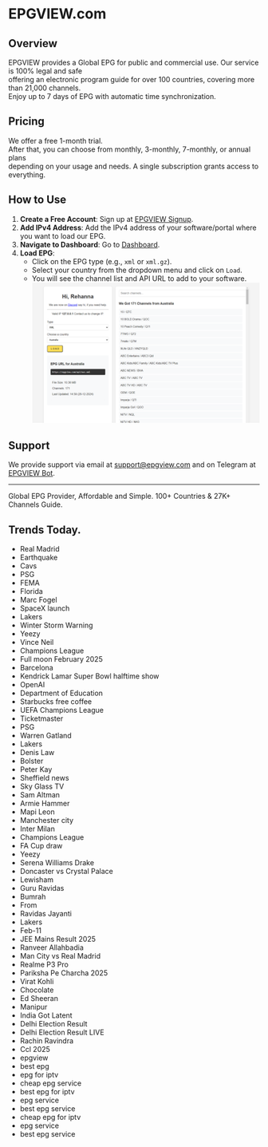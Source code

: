 # EPGVIEW.com



## Overview
EPGVIEW provides a Global EPG for public and commercial use. Our service is 100% legal and safe\
offering an electronic program guide for over 100 countries, covering more than 21,000 channels.\
Enjoy up to 7 days of EPG with automatic time synchronization.

## Pricing
We offer a free 1-month trial. \
After that, you can choose from monthly, 3-monthly, 7-monthly, or annual plans \
depending on your usage and needs. A single subscription grants access to everything.

## How to Use
1. **Create a Free Account**: Sign up at [EPGVIEW Signup](https://epgview.com/signup.php).
2. **Add IPv4 Address**: Add the IPv4 address of your software/portal where you want to load our EPG.
3. **Navigate to Dashboard**: Go to [Dashboard](https://epgview.com/dashboard.php).
4. **Load EPG**:
   - Click on the EPG type (e.g., `xml` or `xml.gz`).
   - Select your country from the dropdown menu and click on `Load`.
   - You will see the channel list and API URL to add to your software.
![EPGVIEW](img/dashboard.png)
## Support
We provide support via email at [support@epgview.com](mailto:support@epgview.com) and on Telegram at [EPGVIEW Bot](https://t.me/epgview_bot).

---

Global EPG Provider, Affordable and Simple. 100+ Countries & 27K+ Channels Guide.

## Trends Today.

- Real Madrid
- Earthquake
- Cavs
- PSG
- FEMA
- Florida
- Marc Fogel
- SpaceX launch
- Lakers
- Winter Storm Warning
- Yeezy
- Vince Neil
- Champions League
- Full moon February 2025
- Barcelona
- Kendrick Lamar Super Bowl halftime show
- OpenAI
- Department of Education
- Starbucks free coffee
- UEFA Champions League
- Ticketmaster
- PSG
- Warren Gatland
- Lakers
- Denis Law
- Bolster
- Peter Kay
- Sheffield news
- Sky Glass TV
- Sam Altman
- Armie Hammer
- Mapi Leon
- Manchester city
- Inter Milan
- Champions League
- FA Cup draw
- Yeezy
- Serena Williams Drake
- Doncaster vs Crystal Palace
- Lewisham
- Guru Ravidas
- Bumrah
- From
- Ravidas Jayanti
- Lakers
- Feb-11
- JEE Mains Result 2025
- Ranveer Allahbadia
- Man City vs Real Madrid
- Realme P3 Pro
- Pariksha Pe Charcha 2025
- Virat Kohli
- Chocolate
- Ed Sheeran
- Manipur
- India Got Latent
- Delhi Election Result
- Delhi Election Result LIVE
- Rachin Ravindra
- Ccl 2025
- epgview
- best epg
- epg for iptv
- cheap epg service
- best epg for iptv
- epg service
- best epg service
- cheap epg for iptv
- epg service
- best epg service
